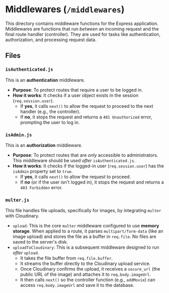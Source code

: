 # Middlewares (`/middlewares`)

This directory contains middleware functions for the Express application. Middlewares are functions that run *between* an incoming request and the final route handler (controller). They are used for tasks like authentication, authorization, and processing request data.

## Files

### `isAuthenticated.js`

This is an **authentication** middleware.

* **Purpose**: To protect routes that require a user to be logged in.
* **How it works**: It checks if a user object exists in the session (`req.session.user`).
    * If **yes**, it calls `next()` to allow the request to proceed to the next handler (e.g., the controller).
    * If **no**, it stops the request and returns a `401 Unauthorized` error, prompting the user to log in.

### `isAdmin.js`

This is an **authorization** middleware.

* **Purpose**: To protect routes that are *only* accessible to administrators. This middleware should be used *after* `isAuthenticated.js`.
* **How it works**: It checks if the logged-in user (`req.session.user`) has the `isAdmin` property set to `true`.
    * If **yes**, it calls `next()` to allow the request to proceed.
    * If **no** (or if the user isn't logged in), it stops the request and returns a `403 Forbidden` error.

### `multer.js`

This file handles file uploads, specifically for images, by integrating `multer` with Cloudinary.

* `upload`: This is the core `multer` middleware configured to use **memory storage**. When applied to a route, it parses `multipart/form-data` (like an image upload) and stores the file as a buffer in `req.file`. No files are saved to the server's disk.
* `uploadToCloudinary`: This is a subsequent middleware designed to run *after* `upload`.
    * It takes the file buffer from `req.file.buffer`.
    * It streams the buffer directly to the Cloudinary upload service.
    * Once Cloudinary confirms the upload, it receives a `secure_url` (the public URL of the image) and attaches it to `req.body.imageUrl`.
    * It then calls `next()` so the controller function (e.g., `addMovie`) can access `req.body.imageUrl` and save it to the database.